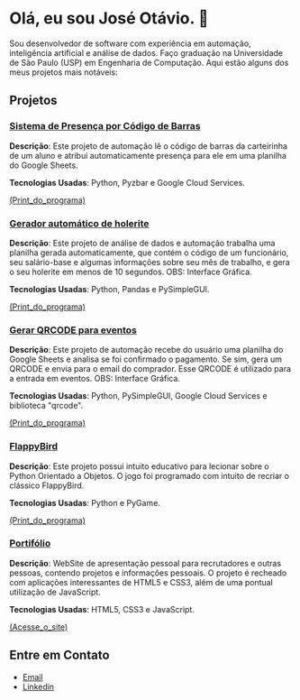 # Olá, eu sou José Otávio. 👋

Sou desenvolvedor de software com experiência em automação, inteligência artificial e análise de dados.
Faço graduação na Universidade de São Paulo (USP) em Engenharia de Computação.
Aqui estão alguns dos meus projetos mais notáveis:

## Projetos

### [Sistema de Presença por Código de Barras](https://github.com/JoseOtavioJunqueira/SistemaDePresenca)
**Descrição**: Este projeto de automação lê o código de barras da carteirinha de um aluno e atribui automaticamente presença para ele em uma planilha do Google Sheets.

**Tecnologias Usadas**: Python, Pyzbar e Google Cloud Services.

[(Print_do_programa)](https://github.com/JoseOtavioJunqueira/JoseOtavioJunqueira/blob/main/imgs/Screenshot_1.png)

### [Gerador automático de holerite](https://github.com/JoseOtavioJunqueira/GeradorHolerite)
**Descrição**: Este projeto de análise de dados e automação trabalha uma planilha gerada automaticamente, que contém o código de um funcionário, seu salário-base e algumas informações sobre seu mês de trabalho, e gera o seu holerite em menos de 10 segundos. OBS: Interface Gráfica.

**Tecnologias Usadas**: Python, Pandas e PySimpleGUI.

[(Print_do_programa)](https://github.com/JoseOtavioJunqueira/JoseOtavioJunqueira/blob/main/imgs/Screenshot_2.png)

### [Gerar QRCODE para eventos](https://github.com/JoseOtavioJunqueira/QRCODEGenerator)
**Descrição**: Este projeto de automação recebe do usuário uma planilha do Google Sheets e analisa se foi confirmado o pagamento. Se sim, gera um QRCODE e envia para o email do comprador. Esse QRCODE é utilizado para a entrada em eventos. OBS: Interface Gráfica.

**Tecnologias Usadas**: Python, PySimpleGUI, Google Cloud Services e biblioteca "qrcode".

[(Print_do_programa)](https://github.com/JoseOtavioJunqueira/JoseOtavioJunqueira/blob/main/imgs/Screenshot_3.png)

### [FlappyBird](https://github.com/JoseOtavioJunqueira/FlappyBird)
**Descrição**: Este projeto possui intuito educativo para lecionar sobre o Python Orientado a Objetos. O jogo foi programado com intuito de recriar o clássico FlappyBird. 

**Tecnologias Usadas**: Python e PyGame.

[(Print_do_programa)](https://github.com/JoseOtavioJunqueira/JoseOtavioJunqueira/blob/main/imgs/Screenshot_4.png)

### [Portifólio](https://github.com/JoseOtavioJunqueira/MeuPortifolio)
**Descrição**: WebSite de apresentação pessoal para recrutadores e outras pessoas, contendo projetos e informações pessoais. O projeto é recheado com aplicações interessantes de HTML5 e CSS3, além de uma pontual utilização de JavaScript. 

**Tecnologias Usadas**: HTML5, CSS3 e JavaScript.

[(Acesse_o_site)](https://joseotaviojunqueira.github.io/MeuPortifolio/)


## Entre em Contato
- [Email](mailto:joseotavio.jr1104@gmail.com)
- [Linkedin](https://www.linkedin.com/in/jos%C3%A9-ot%C3%A1vio-junqueira-ramos-670288240/)




